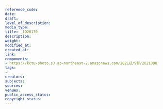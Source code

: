 ```yaml
---
reference_code: 
date: 
draft: 
level_of_description: 
media_type: 
title: _1D20170
description: 
weight: 
modified_at: 
created_at: 
link: 
components:
- https://kctu-photo.s3.ap-northeast-2.amazonaws.com/2021년/9월/20210901_민주노총+대국회+요구+기자회견/_1D20170.jpg
tags:
- 
creators: 
subjects: 
sources: 
venues: 
public_access_status: 
copyright_status: 
---
```

